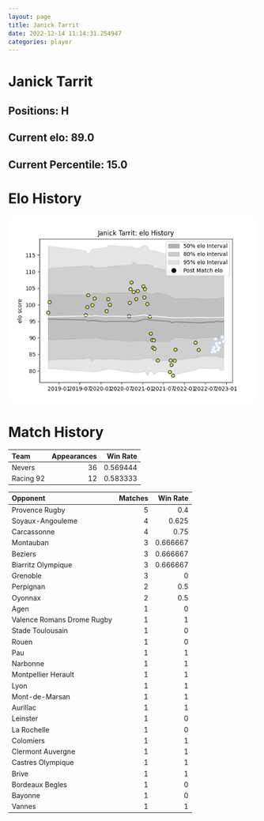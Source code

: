 ```yaml
---  
layout: page  
title: Janick Tarrit  
date: 2022-12-14 11:14:31.254947  
categories: player  
---
```

# Janick Tarrit

## Positions: H

## Current elo: 89.0

## Current Percentile: 15.0

# Elo History


![elo history](history_JanickTarrit.png)
# Match History


| Team      |   Appearances |   Win Rate |
|:----------|--------------:|-----------:|
| Nevers    |            36 |   0.569444 |
| Racing 92 |            12 |   0.583333 |

| Opponent                   |   Matches |   Win Rate |
|:---------------------------|----------:|-----------:|
| Provence Rugby             |         5 |   0.4      |
| Soyaux-Angouleme           |         4 |   0.625    |
| Carcassonne                |         4 |   0.75     |
| Montauban                  |         3 |   0.666667 |
| Beziers                    |         3 |   0.666667 |
| Biarritz Olympique         |         3 |   0.666667 |
| Grenoble                   |         3 |   0        |
| Perpignan                  |         2 |   0.5      |
| Oyonnax                    |         2 |   0.5      |
| Agen                       |         1 |   0        |
| Valence Romans Drome Rugby |         1 |   1        |
| Stade Toulousain           |         1 |   0        |
| Rouen                      |         1 |   0        |
| Pau                        |         1 |   1        |
| Narbonne                   |         1 |   1        |
| Montpellier Herault        |         1 |   1        |
| Lyon                       |         1 |   1        |
| Mont-de-Marsan             |         1 |   1        |
| Aurillac                   |         1 |   1        |
| Leinster                   |         1 |   0        |
| La Rochelle                |         1 |   0        |
| Colomiers                  |         1 |   1        |
| Clermont Auvergne          |         1 |   1        |
| Castres Olympique          |         1 |   1        |
| Brive                      |         1 |   1        |
| Bordeaux Begles            |         1 |   0        |
| Bayonne                    |         1 |   0        |
| Vannes                     |         1 |   1        |